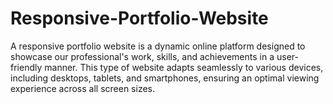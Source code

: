 # Responsive-Portfolio-Website
A responsive portfolio website is a dynamic online platform designed to showcase our professional's work, skills, and achievements in a user-friendly manner. This type of website adapts seamlessly to various devices, including desktops, tablets, and smartphones, ensuring an optimal viewing experience across all screen sizes.

